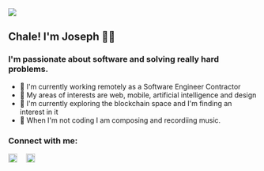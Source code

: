 <img align="center" src="https://res.cloudinary.com/tutcan/image/upload/v1657737517/general/dohardthings.png"/>

## Chale! I'm Joseph 👋🏼

### I'm passionate about software and solving really hard problems.

- 💼 I'm currently working remotely as a Software Engineer Contractor
- 📡 My areas of interests are web, mobile, artificial intelligence and design
- 🧭 I'm currently exploring the blockchain space and I'm finding an interest in it
- 🎲 When I'm not coding I am composing and recordiing music.

### Connect with me:
[<img align="left" style="margin-right: 18px" width:="18px" height="18px" src="https://res.cloudinary.com/tutcan/image/upload/v1597102940/twitter-brands_1.png"/>](https://twitter.com/josephakayesi)

[<img align="left" style="margin-right: 18px" width="18px" height="18px" src="https://res.cloudinary.com/tutcan/image/upload/v1597102940/facebook-brands.png" />](https://www.facebook.com/josephakayesi1)

[<img align="left" style="margin-right: 18px" width="15.75px" height="18px" src="https://res.cloudinary.com/tutcan/image/upload/v1597102940/linkedin-in-brands.png" />](https://www.linkedin.com/in/josephakayesi/)

[<img align="left" style="margin-right:18px" width="15.75px" height="18px" src="https://res.cloudinary.com/tutcan/image/upload/v1597102940/instagram-brands.png" />](https://www.instagram.com/josephakayesi/)

[<img align="left" style="margin-right:18px" width="15.75px" height="18px" src="https://res.cloudinary.com/tutcan/image/upload/v1597102940/medium-brands_1.png" />](https://medium.com/@josephakayesi/)
